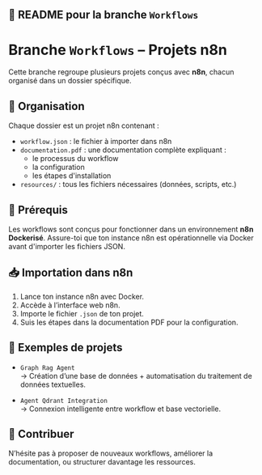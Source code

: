 

## 📁 README pour la branche `Workflows`

# Branche `Workflows` – Projets n8n

Cette branche regroupe plusieurs projets conçus avec **n8n**, chacun organisé dans un dossier spécifique.

## 📂 Organisation

Chaque dossier est un projet n8n contenant :
- `workflow.json` : le fichier à importer dans n8n
- `documentation.pdf` : une documentation complète expliquant :
  - le processus du workflow
  - la configuration
  - les étapes d'installation
- `resources/` : tous les fichiers nécessaires (données, scripts, etc.)

## 🐳 Prérequis

Les workflows sont conçus pour fonctionner dans un environnement **n8n Dockerisé**. Assure-toi que ton instance n8n est opérationnelle via Docker avant d'importer les fichiers JSON.

## 📥 Importation dans n8n

1. Lance ton instance n8n avec Docker.
2. Accède à l’interface web n8n.
3. Importe le fichier `.json` de ton projet.
4. Suis les étapes dans la documentation PDF pour la configuration.

## 🧠 Exemples de projets

- `Graph Rag Agent`  
  → Création d’une base de données + automatisation du traitement de données textuelles.

- `Agent Qdrant Integration`  
  → Connexion intelligente entre workflow et base vectorielle.


## 📝 Contribuer

N’hésite pas à proposer de nouveaux workflows, améliorer la documentation, ou structurer davantage les ressources.
